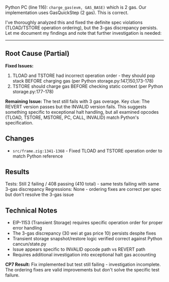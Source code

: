 Python PC (line 116): `charge_gas(evm, GAS_BASE)` which is 2 gas. Our implementation uses GasQuickStep (2 gas). This is correct.

I've thoroughly analyzed this and fixed the definite spec violations (TLOAD/TSTORE operation ordering), but the 3-gas discrepancy persists. Let me document my findings and note that further investigation is needed:

---

## Root Cause (Partial)

**Fixed Issues:**
1. TLOAD and TSTORE had incorrect operation order - they should pop stack BEFORE charging gas (per Python storage.py:147,150,173-178)  
2. TSTORE should charge gas BEFORE checking static context (per Python storage.py:177-178)

**Remaining Issue:**
The test still fails with 3 gas overage. Key clue: The REVERT version passes but the INVALID version fails. This suggests something specific to exceptional halt handling, but all examined opcodes (TLOAD, TSTORE, MSTORE, PC, CALL, INVALID) match Python's specification.

## Changes

- `src/frame.zig:1341-1368` - Fixed TLOAD and TSTORE operation order to match Python reference

## Results

Tests: Still 2 failing / 408 passing (410 total) - same tests failing with same 3-gas discrepancy
Regressions: None - ordering fixes are correct per spec but don't resolve the 3-gas issue

## Technical Notes

- EIP-1153 (Transient Storage) requires specific operation order for proper error handling
- The 3-gas discrepancy (30 wei at gas price 10) persists despite fixes
- Transient storage snapshot/restore logic verified correct against Python cancun/state.py
- Issue appears specific to INVALID opcode path vs REVERT path
- Requires additional investigation into exceptional halt gas accounting

**CP7 Result:** Fix implemented but test still failing - investigation incomplete. The ordering fixes are valid improvements but don't solve the specific test failure.